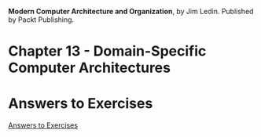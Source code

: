 __Modern Computer Architecture and Organization__, by Jim Ledin. Published by Packt Publishing.
# Chapter 13 - Domain-Specific Computer Architectures

# Answers to Exercises
[Answers to Exercises](Answers%20to%20Exercises/README.md)